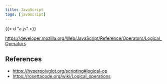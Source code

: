 ```yaml
---
title: JavaScript
tags: [javascript]
---
```


{{< d "a.js" >}}

<https://developer.mozilla.org/Web/JavaScript/Reference/Operators/Logical_Operators>

## References

- <https://hyperpolyglot.org/scripting#logical-op>
- <https://rosettacode.org/wiki/Logical_operations>
